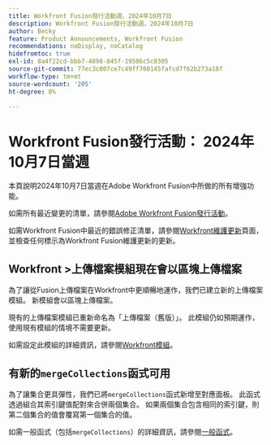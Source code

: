 ```yaml
---
title: Workfront Fusion發行活動週，2024年10月7日
description: Workfront Fusion發行活動週，2024年10月7日
author: Becky
feature: Product Announcements, Workfront Fusion
recommendations: noDisplay, noCatalog
hidefromtoc: true
exl-id: 8a4f22cd-bbb7-4898-845f-19506c5c0305
source-git-commit: 77ec3c007ce7c49ff760145fafcd7f62b273a18f
workflow-type: tm+mt
source-wordcount: '205'
ht-degree: 0%

---
```


# Workfront Fusion發行活動： 2024年10月7日當週

本頁說明2024年10月7日當週在Adobe Workfront Fusion中所做的所有增強功能。

如需所有最近變更的清單，請參閱[Adobe Workfront Fusion發行活動](/help/workfront-fusion/fusion-product-releases/fusion-release-activity.md)。

如需Workfront Fusion中最近的錯誤修正清單，請參閱[Workfront維護更新](https://experienceleague.adobe.com/docs/workfront-known-issues/releases/current-updates.html?lang=zh-Hant)頁面，並檢查任何標示為Workfront Fusion維護更新的更新。

## Workfront >上傳檔案模組現在會以區塊上傳檔案

為了讓從Fusion上傳檔案在Workfront中更順暢地運作，我們已建立新的上傳檔案模組。 新模組會以區塊上傳檔案。

現有的上傳檔案模組已重新命名為「上傳檔案（舊版）」。 此模組仍如預期運作，使用現有模組的情境不需要更新。

如需設定此模組的詳細資訊，請參閱[Workfront模組](/help/workfront-fusion/references/apps-and-modules/adobe-connectors/workfront-modules.md)。

## 有新的`mergeCollections`函式可用

為了讓集合更具彈性，我們已將`mergeCollections`函式新增至對應面板。 此函式透過組合其索引鍵值配對來合併兩個集合。 如果兩個集合包含相同的索引鍵，則第二個集合的值會覆寫第一個集合的值。

如需一般函式（包括`mergeCollections`）的詳細資訊，請參閱[一般函式](/help/workfront-fusion/references/mapping-panel/functions/general-functions.md)。
